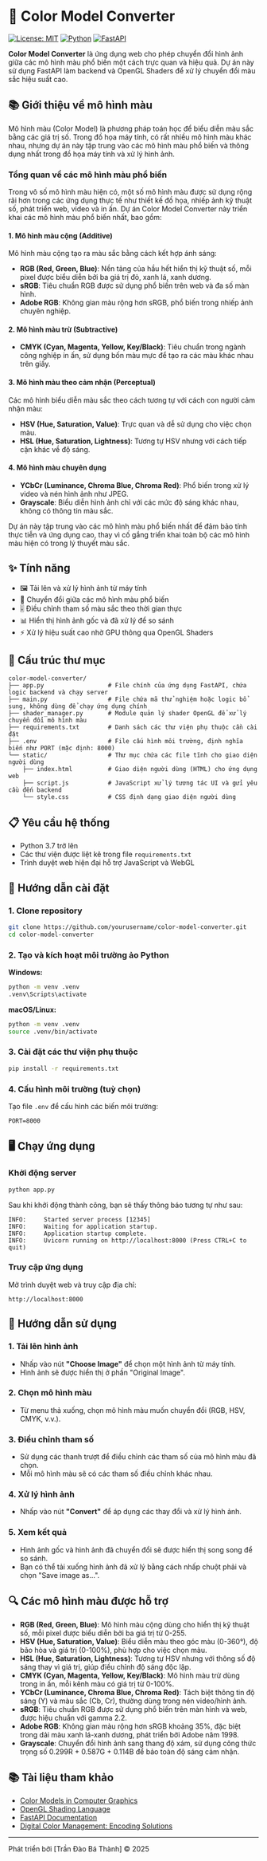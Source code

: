 # 🎨 Color Model Converter

[![License: MIT](https://img.shields.io/badge/License-MIT-yellow.svg)](https://opensource.org/licenses/MIT)
[![Python](https://img.shields.io/badge/Python-3.7+-blue.svg)](https://www.python.org/downloads/)
[![FastAPI](https://img.shields.io/badge/FastAPI-0.68.0+-green.svg)](https://fastapi.tiangolo.com/)

**Color Model Converter** là ứng dụng web cho phép chuyển đổi hình ảnh giữa các mô hình màu phổ biến một cách trực quan và hiệu quả. Dự án này sử dụng FastAPI làm backend và OpenGL Shaders để xử lý chuyển đổi màu sắc hiệu suất cao.

## 📚 Giới thiệu về mô hình màu

Mô hình màu (Color Model) là phương pháp toán học để biểu diễn màu sắc bằng các giá trị số. Trong đồ họa máy tính, có rất nhiều mô hình màu khác nhau, nhưng dự án này tập trung vào các mô hình màu phổ biến và thông dụng nhất trong đồ họa máy tính và xử lý hình ảnh.

### Tổng quan về các mô hình màu phổ biến

Trong vô số mô hình màu hiện có, một số mô hình màu được sử dụng rộng rãi hơn trong các ứng dụng thực tế như thiết kế đồ họa, nhiếp ảnh kỹ thuật số, phát triển web, video và in ấn. Dự án Color Model Converter này triển khai các mô hình màu phổ biến nhất, bao gồm:

#### 1. Mô hình màu cộng (Additive)

Mô hình màu cộng tạo ra màu sắc bằng cách kết hợp ánh sáng:

- **RGB (Red, Green, Blue)**: Nền tảng của hầu hết hiển thị kỹ thuật số, mỗi pixel được biểu diễn bởi ba giá trị đỏ, xanh lá, xanh dương.
- **sRGB**: Tiêu chuẩn RGB được sử dụng phổ biến trên web và đa số màn hình.
- **Adobe RGB**: Không gian màu rộng hơn sRGB, phổ biến trong nhiếp ảnh chuyên nghiệp.

#### 2. Mô hình màu trừ (Subtractive)

- **CMYK (Cyan, Magenta, Yellow, Key/Black)**: Tiêu chuẩn trong ngành công nghiệp in ấn, sử dụng bốn màu mực để tạo ra các màu khác nhau trên giấy.

#### 3. Mô hình màu theo cảm nhận (Perceptual)

Các mô hình biểu diễn màu sắc theo cách tương tự với cách con người cảm nhận màu:

- **HSV (Hue, Saturation, Value)**: Trực quan và dễ sử dụng cho việc chọn màu.
- **HSL (Hue, Saturation, Lightness)**: Tương tự HSV nhưng với cách tiếp cận khác về độ sáng.

#### 4. Mô hình màu chuyên dụng

- **YCbCr (Luminance, Chroma Blue, Chroma Red)**: Phổ biến trong xử lý video và nén hình ảnh như JPEG.
- **Grayscale**: Biểu diễn hình ảnh chỉ với các mức độ sáng khác nhau, không có thông tin màu sắc.

Dự án này tập trung vào các mô hình màu phổ biến nhất để đảm bảo tính thực tiễn và ứng dụng cao, thay vì cố gắng triển khai toàn bộ các mô hình màu hiện có trong lý thuyết màu sắc.

## ✨ Tính năng

- 🖼️ Tải lên và xử lý hình ảnh từ máy tính
- 🔄 Chuyển đổi giữa các mô hình màu phổ biến
- 🎚️ Điều chỉnh tham số màu sắc theo thời gian thực
- 📊 Hiển thị hình ảnh gốc và đã xử lý để so sánh
- ⚡ Xử lý hiệu suất cao nhờ GPU thông qua OpenGL Shaders

## 🔧 Cấu trúc thư mục

```
color-model-converter/
├── app.py                  # File chính của ứng dụng FastAPI, chứa logic backend và chạy server
├── main.py                 # File chứa mã thử nghiệm hoặc logic bổ sung, không dùng để chạy ứng dụng chính
├── shader_manager.py       # Module quản lý shader OpenGL để xử lý chuyển đổi mô hình màu
├── requirements.txt        # Danh sách các thư viện phụ thuộc cần cài đặt
├── .env                    # File cấu hình môi trường, định nghĩa biến như PORT (mặc định: 8000)
└── static/                 # Thư mục chứa các file tĩnh cho giao diện người dùng
    ├── index.html          # Giao diện người dùng (HTML) cho ứng dụng web
    ├── script.js           # JavaScript xử lý tương tác UI và gửi yêu cầu đến backend
    └── style.css           # CSS định dạng giao diện người dùng
```

## 📋 Yêu cầu hệ thống

- Python 3.7 trở lên
- Các thư viện được liệt kê trong file `requirements.txt`
- Trình duyệt web hiện đại hỗ trợ JavaScript và WebGL

## 🚀 Hướng dẫn cài đặt

### 1. Clone repository

```bash
git clone https://github.com/yourusername/color-model-converter.git
cd color-model-converter
```

### 2. Tạo và kích hoạt môi trường ảo Python

**Windows:**
```bash
python -m venv .venv
.venv\Scripts\activate
```

**macOS/Linux:**
```bash
python -m venv .venv
source .venv/bin/activate
```

### 3. Cài đặt các thư viện phụ thuộc

```bash
pip install -r requirements.txt
```

### 4. Cấu hình môi trường (tuỳ chọn)

Tạo file `.env` để cấu hình các biến môi trường:

```
PORT=8000
```

## 🖥️ Chạy ứng dụng

### Khởi động server

```bash
python app.py
```

Sau khi khởi động thành công, bạn sẽ thấy thông báo tương tự như sau:
```
INFO:     Started server process [12345]
INFO:     Waiting for application startup.
INFO:     Application startup complete.
INFO:     Uvicorn running on http://localhost:8000 (Press CTRL+C to quit)
```

### Truy cập ứng dụng

Mở trình duyệt web và truy cập địa chỉ:
```
http://localhost:8000
```

## 📝 Hướng dẫn sử dụng

### 1. Tải lên hình ảnh
- Nhấp vào nút **"Choose Image"** để chọn một hình ảnh từ máy tính.
- Hình ảnh sẽ được hiển thị ở phần "Original Image".

### 2. Chọn mô hình màu
- Từ menu thả xuống, chọn mô hình màu muốn chuyển đổi (RGB, HSV, CMYK, v.v.).

### 3. Điều chỉnh tham số
- Sử dụng các thanh trượt để điều chỉnh các tham số của mô hình màu đã chọn.
- Mỗi mô hình màu sẽ có các tham số điều chỉnh khác nhau.

### 4. Xử lý hình ảnh
- Nhấp vào nút **"Convert"** để áp dụng các thay đổi và xử lý hình ảnh.

### 5. Xem kết quả
- Hình ảnh gốc và hình ảnh đã chuyển đổi sẽ được hiển thị song song để so sánh.
- Bạn có thể tải xuống hình ảnh đã xử lý bằng cách nhấp chuột phải và chọn "Save image as...".

## 🔍 Các mô hình màu được hỗ trợ

- **RGB (Red, Green, Blue)**: Mô hình màu cộng dùng cho hiển thị kỹ thuật số, mỗi pixel được biểu diễn bởi ba giá trị từ 0-255.
- **HSV (Hue, Saturation, Value)**: Biểu diễn màu theo góc màu (0-360°), độ bão hòa và giá trị (0-100%), phù hợp cho việc chọn màu.
- **HSL (Hue, Saturation, Lightness)**: Tương tự HSV nhưng với thông số độ sáng thay vì giá trị, giúp điều chỉnh độ sáng độc lập.
- **CMYK (Cyan, Magenta, Yellow, Key/Black)**: Mô hình màu trừ dùng trong in ấn, mỗi kênh màu có giá trị từ 0-100%.
- **YCbCr (Luminance, Chroma Blue, Chroma Red)**: Tách biệt thông tin độ sáng (Y) và màu sắc (Cb, Cr), thường dùng trong nén video/hình ảnh.
- **sRGB**: Tiêu chuẩn RGB được sử dụng phổ biến trên màn hình và web, được hiệu chuẩn với gamma 2.2.
- **Adobe RGB**: Không gian màu rộng hơn sRGB khoảng 35%, đặc biệt trong dải màu xanh lá-xanh dương, phát triển bởi Adobe năm 1998.
- **Grayscale**: Chuyển đổi hình ảnh sang thang độ xám, sử dụng công thức trọng số 0.299R + 0.587G + 0.114B để bảo toàn độ sáng cảm nhận.

## 📚 Tài liệu tham khảo

- [Color Models in Computer Graphics](https://en.wikipedia.org/wiki/Color_model)
- [OpenGL Shading Language](https://www.khronos.org/opengl/wiki/OpenGL_Shading_Language)
- [FastAPI Documentation](https://fastapi.tiangolo.com/)
- [Digital Color Management: Encoding Solutions](https://www.wiley.com/en-us/Digital+Color+Management%3A+Encoding+Solutions%2C+2nd+Edition-p-9780470510490)

---

Phát triển bởi [Trần Đào Bá Thành] © 2025
